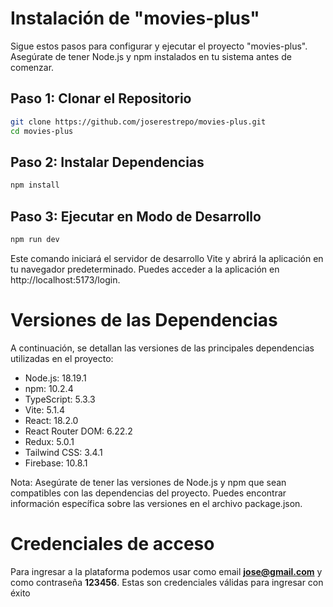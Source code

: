 # Instalación de "movies-plus"

Sigue estos pasos para configurar y ejecutar el proyecto "movies-plus". Asegúrate de tener Node.js y npm instalados en tu sistema antes de comenzar.

## Paso 1: Clonar el Repositorio

```bash
git clone https://github.com/joserestrepo/movies-plus.git
cd movies-plus
```

## Paso 2: Instalar Dependencias

```bash
npm install
```

## Paso 3: Ejecutar en Modo de Desarrollo

```bash
npm run dev
```

Este comando iniciará el servidor de desarrollo Vite y abrirá la aplicación en tu navegador predeterminado. Puedes acceder a la aplicación en http://localhost:5173/login.

# Versiones de las Dependencias

A continuación, se detallan las versiones de las principales dependencias utilizadas en el proyecto:

- Node.js: 18.19.1
- npm: 10.2.4
- TypeScript: 5.3.3
- Vite: 5.1.4
- React: 18.2.0
- React Router DOM: 6.22.2
- Redux: 5.0.1
- Tailwind CSS: 3.4.1
- Firebase: 10.8.1

Nota: Asegúrate de tener las versiones de Node.js y npm que sean compatibles con las dependencias del proyecto. Puedes encontrar información específica sobre las versiones en el archivo package.json.

# Credenciales de acceso

Para ingresar a la plataforma podemos usar como email **jose@gmail.com** y como contraseña **123456**. Estas son credenciales válidas para ingresar con éxito
